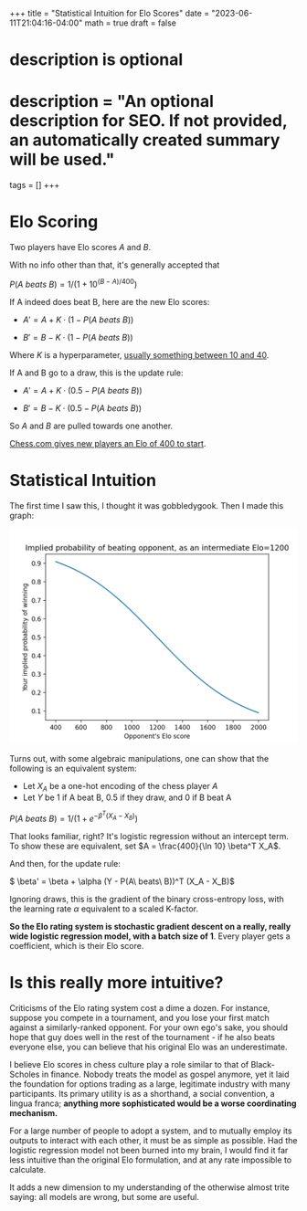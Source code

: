 +++
title = "Statistical Intuition for Elo Scores"
date = "2023-06-11T21:04:16-04:00"
math = true
draft = false

#
# description is optional
#
# description = "An optional description for SEO. If not provided, an automatically created summary will be used."

tags = []
+++

# Elo Scoring

Two players have Elo scores $A$ and $B$.

With no info other than that, it's generally accepted that

$P(A\ beats\ B) = 1 / (1 + 10^{(B - A) / 400})$

If A indeed does beat B, here are the new Elo scores:

* $A' = A + K \cdot (1 - P(A\ beats\ B))$

* $B' = B - K \cdot (1 - P(A\ beats\ B))$

Where $K$ is a hyperparameter, [usually something between 10 and 40](https://en.wikipedia.org/wiki/Elo_rating_system#Mathematical_details:~:text=New%20players%20have%20a%20K%C2%A0%3D%C2%A040%2C%20which%20drops%20to%20K%C2%A0%3D%C2%A020%20after%2030%20played%20games%2C%20and%20to%20K%C2%A0%3D%C2%A010%20when%20the%20player%20reaches%202400.%5B31%5D).

If A and B go to a draw, this is the update rule:

* $A' = A + K \cdot (0.5 - P(A\ beats\ B))$

* $B' = B - K \cdot (0.5 - P(A\ beats\ B))$

So $A$ and $B$ are pulled towards one another.

[Chess.com gives new players an Elo of 400 to start](https://support.chess.com/article/671-how-do-i-create-an-accoun#:~:text=Choose%20your%20skill,Advanced%3A%201600).

# Statistical Intuition

The first time I saw this, I thought it was gobbledygook. Then I made this graph:

![png](/opp_elo_score.png)

Turns out, with some algebraic manipulations, one can show that the following is an equivalent system:

* Let $X_A$ be a one-hot encoding of the chess player $A$
* Let $Y$ be $1$ if A beat B, $0.5$ if they draw, and $0$ if B beat A

$P(A\ beats\ B) = 1 / (1 + e^{-\beta^T (X_A - X_B)})$

That looks familiar, right? It's logistic regression without an intercept term. To show these are equivalent, set $A = \frac{400}{\ln 10} \beta^T X_A$.

And then, for the update rule:

$ \beta' = \beta + \alpha (Y - P(A\ beats\ B))^T (X_A - X_B)$

Ignoring draws, this is the gradient of the binary cross-entropy loss, with the learning rate $\alpha$ equivalent to a scaled K-factor.

**So the Elo rating system is stochastic gradient descent on a really, really wide logistic regression model, with a batch size of 1**. Every player gets a coefficient, which is their Elo score.

# Is this really more intuitive?

Criticisms of the Elo rating system cost a dime a dozen. For instance, suppose you compete in a tournament, and you lose your first match against a similarly-ranked opponent. For your own ego's sake, you should hope that guy does well in the rest of the tournament - if he also beats everyone else, you can believe that his original Elo was an underestimate.

I believe Elo scores in chess culture play a role similar to that of Black-Scholes in finance. Nobody treats the model as gospel anymore, yet it laid the foundation for options trading as a large, legitimate industry with many participants. Its primary utility is as a shorthand, a social convention, a lingua franca; **anything more sophisticated would be a worse coordinating mechanism.** 

For a large number of people to adopt a system, and to mutually employ its outputs to interact with each other, it must be as simple as possible. Had the logistic regression model not been burned into my brain, I would find it far less intuitive than the original Elo formulation, and at any rate impossible to calculate.

It adds a new dimension to my understanding of the otherwise almost trite saying: all models are wrong, but some are useful.